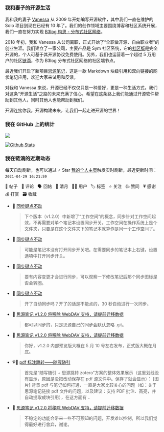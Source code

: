 ### 我和妻子的开源生活

我和我的妻子 [Vanessa](https://github.com/Vanessa219) 从 2009 年开始编写开源软件，其中我们一直在维护的 Solo 项目到现在已经有 10 年了。我们的创作领域主要围绕博客和社区系统开展，我们一直在努力实现 [B3log 构思 - 分布式社区网络](https://ld246.com/article/1546941897596)。

2018 年初，我和 Vanessa 从公司离职，正式开始了“全职做开源、自由职业者”的创业生涯。我们建立了一家公司，主要产品是 Sym 社区系统，它的[社区版](https://github.com/88250/symphony)是完全开源的，个人可基于其开源协议免费使用。另外，我们也运营着一个超过 5 万用户的社区[链滴](https://ld246.com)，作为 B3log 分布式社区网络的社区端节点。

最近我们开启了新项目[思源笔记](https://github.com/siyuan-note/siyuan)，这是一款 Markdown 块级引用和双向链接的网状笔记应用，欢迎大家来试用和反馈。

对我和 Vanessa 来说，开源已经不仅仅只是一种爱好，更是一种生活方式，我们对这条“开源生活”之路的未来充满了信心。希望在这条路上我们能通过开源软件帮助到其他人，同时其他人也能帮助到我们。

开源连接你我，开源构建未来，让我们一起走进开源的世界！

### 我在 GitHub 上的统计

<a title="Hits" target="_blank" href="https://github.com/88250/88250"><img src="https://hits.b3log.org/88250/88250.svg"></a>

[![Github Stats](https://github-readme-stats.vercel.app/api?username=88250&theme=tokyonight&show_icons=true)](https://github.com/88250)

<!--events start -->

### 我在链滴的近期动态

每天自动刷新，也可以通过 ⭐️ Star [我的个人主页](https://github.com/88250/88250)触发实时刷新，最近更新时间：`2021-04-29 16:21:59`

📝 帖子 &nbsp; 💬 评论 &nbsp; 🗣 回帖 &nbsp; 🌙 清月 &nbsp; 👨‍💻 用户 &nbsp; 🏷️ 标签 &nbsp; ⭐️ 关注 &nbsp; 👍 赞同 &nbsp; 💗 感谢 &nbsp; 💰 打赏 &nbsp; 🗃 收藏

* 💬 [同步键点不动](https://ld246.com/article/1619593609699/comment/1619596079718#comments)

  > 下个版本（v1.2.0）中新增了“工作空间”的概念，同步针对工作空间起效，不再需要对单个笔记本设置同步开关。工作空间在操作系统上是个文件夹，只要是在这个文件夹下的笔记本就算作是同一个工作空间了。
* 💬 [同步键点不动](https://ld246.com/article/1619593609699/comment/1619595184671#comments)

  > 可能是笔记本没有打开同步开关吧。在需要同步的笔记本上右键，设置选项中打开同步开关。
* 💬 [同步键点不动](https://ld246.com/article/1619593609699/comment/1619594879903#comments)

  > 要有内容变更才会进行同步，可以观察一下修改笔记后那个同步图标是否会转圈。
* 💬 [同步键点不动](https://ld246.com/article/1619593609699/comment/1619594269720#comments)

  > 开了自动同步吗？开了的话是不能点的，30 秒自动进行一次同步。
* 💬 [思源笔记 v1.2.0 将移除 WebDAV 支持，请提前迁移数据](https://ld246.com/article/1619520201279/comment/1619572053535#comments)

  > 都可以同步的，只是思源自己的同步会默认忽略 .git。
* 💬 [思源笔记 v1.2.0 将移除 WebDAV 支持，请提前迁移数据](https://ld246.com/article/1619520201279/comment/1619539614258#comments)

  > 你好，v1.2.0 内部预览版大概在 5 月 10 号左右发布，正式版大概在月底。
* 💗📝 [pdf 标注跳转——随写随引](https://ld246.com/article/1619536691753)

  > 首先是“随写随引 + 思源跳转 zotero”方案的整体效果展示（这里划线没有显示，原因是没把改动保存在 pdf 源文件中。保存了就会显示）： [图片] 背景 pdf 与笔记如何打通，一直是大家比较关心的问题（如：关于思源笔记链接 pdf 文件的问题，以及建议：支持 PDF 批注、高亮，并自动提取成块引用），在这方面有 ..
* 💬 [思源笔记 v1.2.0 将移除 WebDAV 支持，请提前迁移数据](https://ld246.com/article/1619520201279/comment/1619528477193#comments)

  > 不稳定的功能会带来一些不可预知的问题，开发难以控制，所以我们觉得最好进行舍弃，谢谢。


<!--events end -->
